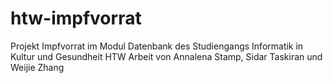 # htw-impfvorrat
Projekt Impfvorrat im Modul Datenbank des Studiengangs Informatik in Kultur und Gesundheit HTW
Arbeit von Annalena Stamp, Sidar Taskiran und Weijie Zhang

